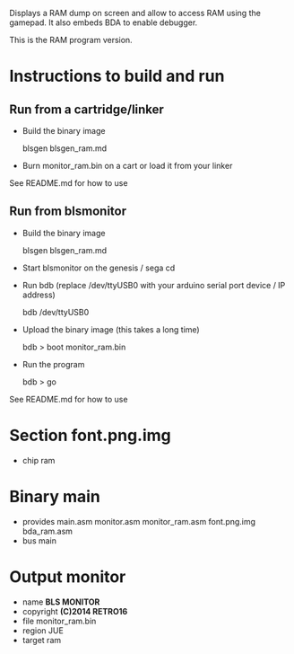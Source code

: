 Displays a RAM dump on screen and allow to access RAM using the gamepad.
It also embeds BDA to enable debugger.

This is the RAM program version.

Instructions to build and run
=============================

Run from a cartridge/linker
---------------------------

 - Build the binary image

    blsgen blsgen_ram.md

 - Burn monitor_ram.bin on a cart or load it from your linker

See README.md for how to use


Run from blsmonitor
-------------------

 - Build the binary image

    blsgen blsgen_ram.md

 - Start blsmonitor on the genesis / sega cd

 - Run bdb (replace /dev/ttyUSB0 with your arduino serial port device / IP address)

    bdb /dev/ttyUSB0

 - Upload the binary image (this takes a long time)

    bdb > boot monitor_ram.bin

 - Run the program

    bdb > go

See README.md for how to use


Section font.png.img
====================

 - chip ram

Binary main
===========

 - provides main.asm monitor.asm monitor_ram.asm font.png.img bda_ram.asm
 - bus main

Output monitor
==============

 - name **BLS MONITOR**
 - copyright **(C)2014 RETRO16**
 - file monitor_ram.bin
 - region JUE
 - target ram

